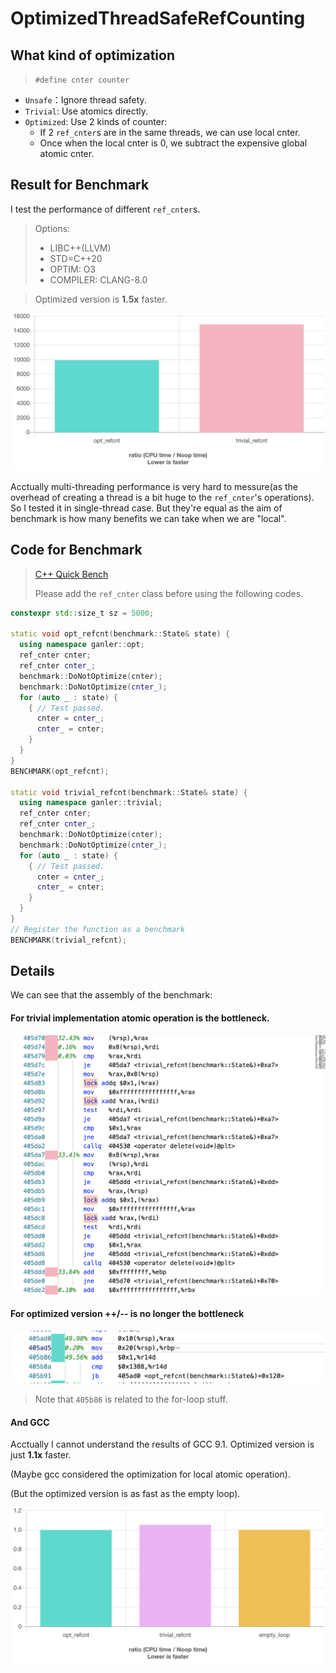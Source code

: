 # OptimizedThreadSafeRefCounting

## What kind of optimization

> `#define cnter counter`

- `Unsafe`：Ignore thread safety.
- `Trivial`: Use atomics directly.
- `Optimized`: Use 2 kinds of counter:
  - If 2 `ref_cnter`s are in the same threads, we can use local cnter.
  - Once when the local cnter is 0, we subtract the expensive global atomic cnter.

## Result for Benchmark

I test the performance of different `ref_cnter`s. 

> Options: 
>
> - LIBC++(LLVM)
> - STD=C++20
> - OPTIM: O3
> - COMPILER: CLANG-8.0

> Optimized version is **1.5x** faster.

![](images/LLVM8O3.png)





Acctually multi-threading performance is very hard to messure(as the overhead of creating a thread is a bit huge to the `ref_cnter`'s operations). So I tested it in single-thread case. But they're equal as the aim of benchmark is how many benefits we can take when we are "local".

## Code for Benchmark

> [C++ Quick Bench](http://quick-bench.com/)
>
> Please add the `ref_cnter` class before using the following codes.

```c++
constexpr std::size_t sz = 5000;

static void opt_refcnt(benchmark::State& state) {
  using namespace ganler::opt;
  ref_cnter cnter;
  ref_cnter cnter_;
  benchmark::DoNotOptimize(cnter);
  benchmark::DoNotOptimize(cnter_);
  for (auto _ : state) {
    { // Test passed.
      cnter = cnter_;
      cnter_ = cnter;
    }
  }
}
BENCHMARK(opt_refcnt);

static void trivial_refcnt(benchmark::State& state) {
  using namespace ganler::trivial;
  ref_cnter cnter;
  ref_cnter cnter_;
  benchmark::DoNotOptimize(cnter);
  benchmark::DoNotOptimize(cnter_);
  for (auto _ : state) {
    { // Test passed.
      cnter = cnter_;
      cnter_ = cnter;
    }
  }
}
// Register the function as a benchmark
BENCHMARK(trivial_refcnt);
```

## Details

We can see that the assembly of the benchmark:

#### For trivial implementation atomic operation is the bottleneck.

![](images/llvm_asm_trivial.png)

#### For optimized version ++/-- is no longer the bottleneck

![](images/llvm_asm_opt.png)

> Note that `405b86` is related to the for-loop stuff.

#### And GCC

Acctually I cannot understand the results of GCC 9.1. Optimized version is just **1.1x** faster.

(Maybe gcc considered the optimization for local atomic operation).

(But the optimized version is as fast as the empty loop).

![](images/GCC9O3.png)